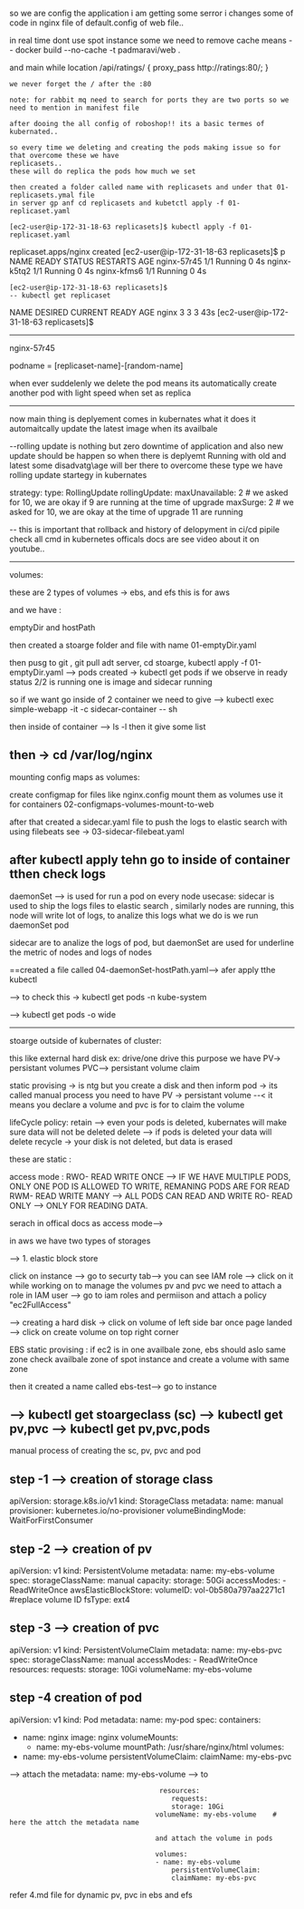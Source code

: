 so we are config the application i am getting some serror i changes some of code in nginx file 
of default.config of web file..

in real time dont use spot instance 
some we need to remove cache means
 -- docker build --no-cache -t padmaravi/web .

 and main while 
 location /api/ratings/ {
        proxy_pass http://ratings:80/;
    }

    we never forget the / after the :80

    note: for rabbit mq need to search for ports they are two ports so we need to mention in manifest file

    after dooing the all config of roboshop!! its a basic termes of kubernated..

    so every time we deleting and creating the pods making issue so for that overcome these we have
    replicasets..
    these will do replica the pods how much we set

    then created a folder called name with replicasets and under that 01-replicasets.ymal file
    in server gp anf cd replicasets and kubetctl apply -f 01-replicaset.yaml

    [ec2-user@ip-172-31-18-63 replicasets]$ kubectl apply -f 01-replicaset.yaml
replicaset.apps/nginx created
[ec2-user@ip-172-31-18-63 replicasets]$ p
NAME          READY   STATUS    RESTARTS   AGE
nginx-57r45   1/1     Running   0          4s
nginx-k5tq2   1/1     Running   0          4s
nginx-kfms6   1/1     Running   0          4s


    [ec2-user@ip-172-31-18-63 replicasets]$ 
    -- kubectl get replicaset

NAME    DESIRED   CURRENT   READY   AGE
nginx   3         3         3       43s
[ec2-user@ip-172-31-18-63 replicasets]$


-------------
nginx-57r45

podname = [replicaset-name]-[random-name]

when ever suddelenly we delete the pod means its automatically create another pod with light speed when set as replica

---------------
now main thing is deplyement comes in kubernates what it does it automaitcally update the latest image when its availbale

--rolling update is nothing but zero downtime of application and also new update should be happen
so when there is deplyemt Running with old and latest some disadvatg\age will ber there to overcome these type we have
rolling update startegy in kubernates

strategy:
    type: RollingUpdate
    rollingUpdate:
      maxUnavailable: 2 # we asked for 10, we are okay if 9 are running at the time of upgrade
      maxSurge: 2 # we asked for 10, we are okay at the time of upgrade 11 are running

-- this is important that rollback and history of delopyment in ci/cd pipile check all cmd in kubernetes officals docs are
see video about it on youtube..


----------------------
volumes:

these are 2 types of volumes -> ebs, and efs this is for aws

and we have :

emptyDir and hostPath

then created a stoarge folder and file with name 01-emptyDir.yaml

then pusg to git , git pull adt server, cd stoarge, kubectl apply -f 01-emptyDir.yaml --> pods created -> kubectl get pods
if we observe in ready status 2/2 is running one is image and sidecar running

so if we want go inside of 2 container we need to give -->
kubectl exec simple-webapp -it -c sidecar-container -- sh

then inside of container --> ls -l
then it give some list

then -> cd /var/log/nginx
-----------------------

mounting config maps as volumes:

create configmap  for files  like nginx.config
mount them as volumes
use it for containers
02-configmaps-volumes-mount-to-web

after that created a sidecar.yaml file to push the logs to elastic search with using filebeats
see -> 03-sidecar-filebeat.yaml

after kubectl apply
tehn go to inside of container
tthen check logs
-------------------------------

daemonSet --> is used for run a pod on every node
usecase: sidecar is used to ship the logs files to elastic search , similarly nodes are running, this node 
will write lot of logs, to analize this logs what we do is we run daemonSet pod

sidecar are to analize the logs of pod, but daemonSet are used for underline the metric of nodes and logs of nodes

==created a file called 04-daemonSet-hostPath.yaml--> afer apply tthe kubectl

--> to check this -> kubectl get pods -n kube-system

--> kubectl get pods -o wide

------------------------
stoarge outside of kubernates of cluster:

this like external hard disk ex: drive/one drive 
this purpose we have PV-> persistant volumes
PVC--> persistant volume claim

static provising -> is ntg but you create a disk and then inform pod -> its called manual process
you need to have  PV -> persistant volume --< it means you declare a volume and pvc is for to claim the volume

lifeCycle policy:
retain --> even your pods is deleted, kubernates will make sure data will not be deleted
delete --> if pods is deleted your data will delete
recycle -> your disk is not deleted, but data is erased


these are static :

access mode :
RWO- READ WRITE ONCE --> IF WE HAVE MULTIPLE PODS, ONLY ONE POD IS ALLOWED TO WRITE, REMANING PODS ARE FOR READ
RWM- READ WRITE MANY  --> ALL PODS CAN READ AND WRITE
RO- READ ONLY --> ONLY FOR READING DATA.

serach in offical docs as access mode-->

in aws we have two types of storages

--> 1. elastic block store

click on instance --> go to securty tab--> you can see IAM role --> click on it while working on to manage the volumes pv and pvc we need to attach a role in IAM user --> go to iam roles and permiison and attach a policy
"ec2FullAccess"

--> creating a hard disk -> click on volume of left side bar once page landed --> click on create volume on top right corner


EBS static provising : 
if ec2 is in one availbale zone, ebs should aslo same zone 
check availbale zone of spot instance and create a volume with same zone

then it created a name called ebs-test--> go to instance 

--> kubectl get stoargeclass (sc)
--> kubectl get pv,pvc
--> kubectl get pv,pvc,pods
------------------------

manual process of creating the sc, pv, pvc and pod

step -1 --> creation of storage class
--------
apiVersion: storage.k8s.io/v1
kind: StorageClass
metadata:
  name: manual
provisioner: kubernetes.io/no-provisioner
volumeBindingMode: WaitForFirstConsumer


step -2 --> creation of pv
-------------------------------------
apiVersion: v1
kind: PersistentVolume
metadata:
  name: my-ebs-volume
spec:
  storageClassName: manual
  capacity:
    storage: 50Gi
  accessModes:
    - ReadWriteOnce
  awsElasticBlockStore:
    volumeID: vol-0b580a797aa2271c1 #replace volume ID
    fsType: ext4

step -3 --> creation of pvc
--------------------------------------
apiVersion: v1
kind: PersistentVolumeClaim
metadata:
  name: my-ebs-pvc
spec:
  storageClassName: manual
  accessModes:
    - ReadWriteOnce
  resources:
    requests:
      storage: 10Gi
  volumeName: my-ebs-volume

step -4 creation of pod
-------------------------------------------

apiVersion: v1
kind: Pod
metadata:
  name: my-pod
spec:
  containers:
  - name: nginx
    image: nginx
    volumeMounts:
    - name: my-ebs-volume
      mountPath: /usr/share/nginx/html
  volumes:
  - name: my-ebs-volume
    persistentVolumeClaim:
      claimName: my-ebs-pvc



--> attach the metadata:
            name: my-ebs-volume   -->  to
                                       
                                         resources:
                                            requests:
                                            storage: 10Gi
                                        volumeName: my-ebs-volume    # here the attch the metadata name 

                                        and attach the volume in pods 

                                        volumes:
                                        - name: my-ebs-volume
                                            persistentVolumeClaim:
                                            claimName: my-ebs-pvc

refer 4.md file for dynamic pv, pvc in ebs and efs